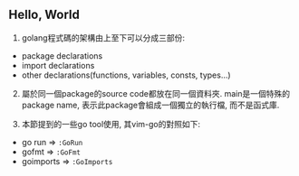 ## Hello, World
1. golang程式碼的架構由上至下可以分成三部份:
- package declarations
- import declarations
- other declarations(functions, variables, consts, types...)

2. 屬於同一個package的source code都放在同一個資料夾. main是一個特殊的package name,
表示此package會組成一個獨立的執行檔, 而不是函式庫.

3. 本節提到的一些go tool使用, 其vim-go的對照如下:
- go run    => `:GoRun`
- gofmt     => `:GoFmt`
- goimports => `:GoImports`
